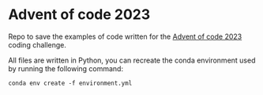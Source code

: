 # Advent of code 2023

Repo to save the examples of code written for the [Advent of code 2023](https://adventofcode.com/2023/settings) coding challenge.

All files are written in Python, you can recreate the conda environment used by running the following command:

```
conda env create -f environment.yml
```
